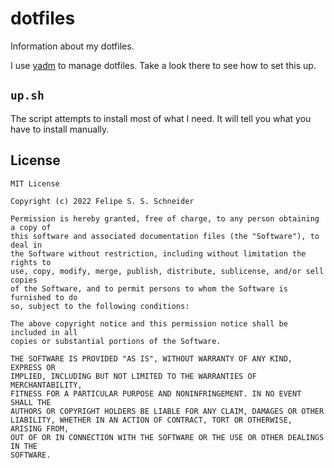 # dotfiles

Information about my dotfiles.

I use [yadm](https://yadm.io/) to manage dotfiles.
Take a look there to see how to set this up.

## `up.sh`

The script attempts to install most of what I need.
It will tell you what you have to install manually.

## License

```
MIT License

Copyright (c) 2022 Felipe S. S. Schneider

Permission is hereby granted, free of charge, to any person obtaining a copy of
this software and associated documentation files (the "Software"), to deal in
the Software without restriction, including without limitation the rights to
use, copy, modify, merge, publish, distribute, sublicense, and/or sell copies
of the Software, and to permit persons to whom the Software is furnished to do
so, subject to the following conditions:

The above copyright notice and this permission notice shall be included in all
copies or substantial portions of the Software.

THE SOFTWARE IS PROVIDED "AS IS", WITHOUT WARRANTY OF ANY KIND, EXPRESS OR
IMPLIED, INCLUDING BUT NOT LIMITED TO THE WARRANTIES OF MERCHANTABILITY,
FITNESS FOR A PARTICULAR PURPOSE AND NONINFRINGEMENT. IN NO EVENT SHALL THE
AUTHORS OR COPYRIGHT HOLDERS BE LIABLE FOR ANY CLAIM, DAMAGES OR OTHER
LIABILITY, WHETHER IN AN ACTION OF CONTRACT, TORT OR OTHERWISE, ARISING FROM,
OUT OF OR IN CONNECTION WITH THE SOFTWARE OR THE USE OR OTHER DEALINGS IN THE
SOFTWARE.
```
